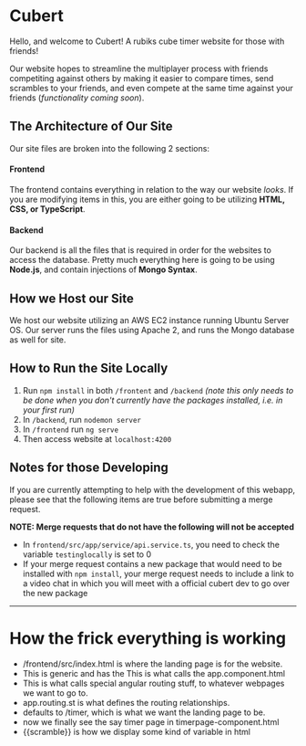 # Cubert
Hello, and welcome to Cubert! A rubiks cube timer website for those with friends!

Our website hopes to streamline the multiplayer process with friends competiting against others by making it easier to compare times, send scrambles to your friends, and even compete at the same time against your friends (*functionality coming soon*).

## The Architecture of Our Site
Our site files are broken into the following 2 sections:

#### Frontend
The frontend contains everything in relation to the way our website *looks*. If you are modifying items in this, you are either going to be utilizing **HTML, CSS, or TypeScript**.

#### Backend
Our backend is all the files that is required in order for the websites to access the database. Pretty much everything here is going to be using **Node.js**, and contain injections of **Mongo Syntax**.

## How we Host our Site
We host our website utilizing an AWS EC2 instance running Ubuntu Server OS. Our server runs the files using Apache 2, and runs the Mongo database as well for site. 



## How to Run the Site Locally
1. Run ```npm install``` in both ```/frontent``` and ```/backend``` *(note this only needs to be done when you don't currently have the packages installed, i.e. in your first run)*
2. In ```/backend```, run ```nodemon server```
3. In ```/frontend``` run ```ng serve```
4. Then access website at ```localhost:4200```

## Notes for those Developing
If you are currently attempting to help with the development of this webapp, please see that the following items are true before submitting a merge request.

**NOTE: Merge requests that do not have the following will not be accepted**
* In ```frontend/src/app/service/api.service.ts```, you need to check the variable ```testinglocally``` is set to 0
* If your merge request contains a new package that would need to be installed with ```npm install```, your merge request needs to include a link to a video chat in which you will meet with a official cubert dev to go over the new package

***

# How the frick everything is working

* /frontend/src/index.html is where the landing page is for the website. 
* This is generic and has the <app-root> This is what calls the app.component.html
* This <router-outlet> is what calls special angular routing stuff, to whatever webpages we want to go to.
* app.routing.st is what defines the routing relationships. 
* defaults to /timer, which is what we want the landing page to be.
* now we finally see the say timer page in timerpage-component.html
* {{scramble}} is how we display some kind of variable in html
